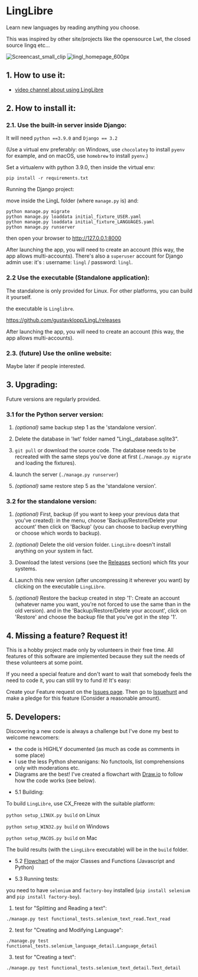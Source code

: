 # LingLibre
Learn new languages by reading anything you choose.

This was inspired by other site/projects like the opensource Lwt, the closed source lingq etc...

![Screencast_small_clip](https://user-images.githubusercontent.com/6438275/121800774-05a50a80-cc34-11eb-825a-37145f2e4461.gif)
![lingl_homepage_600px](https://user-images.githubusercontent.com/6438275/116420494-4d1b3700-a83e-11eb-9570-ef473cba9777.png)


## 1. How to use it:

- [video channel about using LingLibre](https://tube.tchncs.de/video-channels/linglibre/videos)

## 2. How to install it:

### 2.1. Use the built-in server inside Django:

It will need `python ==3.9.0` and `Django == 3.2`

(Use a virtual env preferably: on Windows, use `chocolatey` to install `pyenv` for example, and on macOS, use `homebrew` to install `pyenv`.)

Set a virtualenv with python 3.9.0, then inside the virtual env:

`pip install -r requirements.txt`

Running the Django project:

move inside the LingL folder (where `manage.py` is) and:
	
```
python manage.py migrate
python manage.py loaddata initial_fixture_USER.yaml
python manage.py loaddata initial_fixture_LANGUAGES.yaml
python manage.py runserver
```
then open your browser to <http://127.0.0.1:8000>

After launching the app, you will need to create an account (this way, the app allows multi-accounts).
There's also a `superuser` account for Django admin use: it's : username: `lingl` / password: `lingl`.

### 2.2 Use the executable (Standalone application):

The standalone is only provided for Linux. For other platforms, you can build it yourself.

the executable is `Linglibre`.

<https://github.com/gustavklopp/LingL/releases>

After launching the app, you will need to create an account (this way, the app allows multi-accounts).

### 2.3. (future) Use the online website:
Maybe later if people interested.

## 3. Upgrading:

Future versions are regularly provided. 

### 3.1 for the Python server version:
   
   1. *(optional)* same backup step 1 as the 'standalone version'.

   2. Delete the database in 'lwt' folder named "LingL_database.sqlite3".

   3. `git pull` or download the source code. The database needs to be recreated with the same steps you've done at first (`./manage.py migrate` and loading the fixtures).
   
   4. launch the server (`./manage.py runserver`)

   5. *(optional)* same restore step 5 as the 'standalone version'.

### 3.2 for the standalone version:


   1. *(optional)* First, backup (if you want to keep your previous data that you've created): in the menu, choose 'Backup/Restore/Delete your account' then click on 'Backup' (you can choose to backup everything or choose which words to backup). 

   2. *(optional)* Delete the old version folder. `LingLibre` doesn't install anything on your system in fact.

   3. Download the latest versions (see the [Releases](https://github.com/gustavklopp/LingL/releases) section) which fits your systems.

   4. Launch this new version (after uncompressing it wherever you want) by clicking on the executable `LingLibre`.

   5. *(optional)* Restore the backup created in step '1': Create an account (whatever name you want, you're not forced to use the same than in the old version). and in the 'Backup/Restore/Delete your account', click on 'Restore' and choose the backup file that you've got in the step '1'.

## 4. Missing a feature? Request it!

This is a hobby project made only by volunteers in their free time. All features of this software are implemented because they 
suit the needs of these volunteers at some point.
 
If you need a special feature and don't want to wait that somebody feels the need to code it, you can still try to fund it! It's easy: 

Create your Feature request on the [Issues page](https://github.com/gustavklopp/LingL/issues). Then go to [Issuehunt](https://issuehunt.io/r/gustavklopp/LingL/issues) and make a pledge for this feature (Consider a reasonable amount).


## 5. Developers:

Discovering a new code is always a challenge but I've done my best to welcome newcomers:
- the code is HIGHLY documented (as much as code as comments in some place)
- I use the less Python shenanigans: No functools, list comprehensions only with moderations etc.
- Diagrams are the best! I've created a flowchart with [Draw.io](https://github.com/jgraph/drawio) to follow how the code works (see below). 


* 5.1 Building:

To build `LingLibre`, use CX_Freeze with the suitable platform:

`python setup_LINUX.py build` on Linux

`python setup_WIN32.py build` on Windows

`python setup_MACOS.py build` on Mac

The build results (with the `LingLibre` executable) will be in the `build` folder.

* 5.2 [Flowchart](https://viewer.diagrams.net/?highlight=0000ff&edit=_blank&layers=1&nav=1&title=AAA_LingLibre.drawio#R7V1Zd5vIEv41Ps48mCN2eExsj2dunGXiTJZ50UECSSRIKIAsO7%2F%2BNojG0F1AS6KhozhnJpEQIFRfVXXtfaZeLh9uIme9eBO6XnCmjNyHM%2FXqTEF%2FTB39kx55zI9o8mh3ZB757u6Y%2FHTgzv%2Fp5QfxaRvf9eLKiUkYBom%2Frh6chquVN00qx5woCrfV02ZhUP3WtTP3qAN3Uyegj3723WSRH5UN%2B%2BmDvzx%2FvsBfbeja7pOlg8%2FOf0q8cNxwWzqkXp%2Bpl1EYJrtXy4dLL0jJhwmzu%2B7Pmk%2BLJ4u8VcJywVJ99f7zF2%2B8uImNT8vo76uf98aFbOxuc%2B8Em%2FwnO9%2Bch%2FFm7TqJJ32L82dPHjFF4q2%2FDJwVevdq5gfBZRiEUfaJ6jqeNZui43EShd%2B90ifG1PImM%2FQJ%2Fcz5z7j3osR7KB3Kf8ONFy69JHpEp%2BSfmnpOz4Kl8vfbJ3x0Oz%2B2KEGj4xOdnCfmxb2fqIZe5ISDiXi50by%2Ft9ZP%2Bf7Oezf6cf%2Fthx1daDpFpSjcrFwvvWiEfnYYJYtwHq6c4DYM1%2BigjA5%2B85LkMed4Z5OE6NAiWQb5p4hA0eOX%2FPrszdf0jaTjt1cP5Q%2BvHvN3ceJEycuU89GBVZjhlB37009%2FVHYOjUIjb8ThJpp6DScquWA60dxLGuiUn%2Be5FZmjkY68wEn8%2B6oIHoNa01PDnD9GNEs28Ys%2FWpDdLvzEu1s7GX22SAlWUexCQprllllutKrYGLTUyAogNQYvoZEp8p8q5WWC9LKqSDob9XWdE%2FVp5s%2Bpn%2FhJ4J0w8ZURI%2BNzI70qzmLhPfjJl92ZVv42vVCWRpqSv3%2B6Mn1TvvC9F%2FmIIl408Koid72q5Je%2BD330Q54YaURIsUJoxt0Pyq8ieKR4DCa2ufr%2B8HWhzL%2Fc%2B%2F976Xx6bf75ea5cKDbFN%2BlPvsvfPnHN9dPRV9NNdJ8xVsol3bGZvB%2BbHcEZMCmENzjAx1ZHzwjuiyAf4Ub2sfNYOmGdCm1cL%2FsKIfvqiHC1iPNV%2BbjzZWNEcNvuiTtVKKosDjvuuW71wY7wiapYGkURFkJTXAw1sTCk7UFRMBQXQl0sCLVnCPeG0BALQjqE9wxhG4SmWBAazxDuDaE1FIQ3szfL%2B%2Fc3%2F7z9or9%2Bvbnbrt%2BYf2N%2F7RlBEEGQZJ07SEfJIH5sOq6I%2FnLG4Wy8DcfTEP3lrNxx7C9PKc5rWhLOd2K%2FD8hNKVoR%2Fe06zt7osgCh3shZxSlXhKsTQkE1SN%2BbhmDEKd7b6G%2FQAETh0ln5P08dARkIufcMgV4HgR9Pw%2BU6JfQ2jNxTBsEcHAS61ABn%2FBbhdvyb4ACVK%2FSMg1mHwzQ80SXBJJYEa3AMrHoMTnVVIEDQ9B5BaDKdIQxSJYR%2BV3LC9C9yDn3QH%2F4NtBB89x4noRO5aEWIkukm6bwALSuFyr0%2FZBl3UpF2QZIWoKxsWQBpFTKH3F1xE%2B1KC588zNmhtTAA14GWXGPwvM6DxHDyzibLe3QC1N2DdlEY0ESOkhS9j7w49ldzdPTcOU%2BvX6X0QvpsHHmO26lKm1lTbwrK3MTSUx2%2FN%2F571PaMqLwsLXhgbQ8vsaP9jPEyvPfGq5T2Ylu2%2B1OfKmvrkfpgsYBJ0bYcPsyLYTsMET5pvq8Vxde5GgR%2FrU6rQfC8wRItTU9dkpAzxQjQ879y%2FXv0cp6%2BvAnRKSGhtP7MXqOb5%2BejI6VLKOjTs6vA1WuoOp3mBP58hY5NEWRpndurVDr8qRO8zD9Y%2Bq6bRaEhsa1yGjc5tCjrg9Ww4yWHtKN%2Fpmgv3HC6WaIf%2F4eU4vn4YrZZTTMfxzsdnWga1QCwDJVZmwAW3MqsVbvRPHCReXCZCluUvrsqvTOcZUrn1SReZxQbnc8bP705YUOjMCyw7zr0SqfRQX1AjU4Df%2Foda9LU%2BgAQetaqNe0SFoN1I%2FeJuU4b%2BgDmmXDT8gmCe62cWcaZDd0mZRmme9CXPjNXu%2Bkst%2BsTaMXmtkroHMIFLJ1oJVtaVY2yNX0xkka62mJSZ%2B8O7UNgtrNFizcoumQbVeXEL%2BQAk4ROaXajikbAbcg7PKsmvjGVNs0E9dZ2oZg%2B%2FfPp9pv%2B7s3Hl68%2B%2F%2BeYH4378SUQ3AJglSQpWXipYTNNInTLquHjrEL0aVSYQM94l%2FE21AHtHDA3JtcENFMnQ85dkHMFv1DxC63iyejnJ%2BN8yIbVbi2YQElRFwh99t%2Fbf81My1Hm7vLDh2n05u71Be1S1jkfOOTZlcwVHnydz%2F9LyJyuEDJnM9p%2FXaSLYH%2BSrmDvMk6qDBooxc5y2YBr4mtR5hPQ%2FVldYqIiI24PUCrW%2FDRw4tifEgZ9JrELZ51%2B9SzwHvKzS13GOz7AXcZnjR3GbKa9TPMAazMxzFR8jPj6hsMjTPPJu40%2Bv3m3nHxVl9vx9EO8cG%2BBxn7Iu0fc8hKdVZm4gM%2BbRPi0%2FHh2avWcVkt7G6a2dXbl7iV1c8ZFIQXi1pl4QZWR2fU8Mh38n84ku1%2FKQznp0c31V2f6Fbu%2BqS0MKKYP5d9yVp7vA%2Bn%2FkWRqWjVQjHE70jfUTAk3Iz3i75Lt6h%2BjetNwNos9LolphetYnGOTb6yag9X7V8RaPOgcDJKT5SyMltL6kcKloaZG9yxXg2wxS5mohtFE2z28ECKXbAElNEUxfdkiKqqYug%2BJNc9b6Cqb3OG8Jox5O0uzpo71wdqD4Lxic8c6hwS%2FJpsVLSONNLNF04CGi9Ao4%2BCNIKpLZioRwNqM2bs8KqV8iBJs1svMqtGuGgpAGT%2Fo%2FJvc9CJdtQnAE3tONF2M1yHyE5BVFPtLP3CivcIBvypg5MApqAEJSharvBDD8n0IYpdEV8ZJI0eEQhVTlgyDtpzLQKpQlMaS8FCHzrGkhS%2BLs43TwPfuVRLO54GQkzsVcnKnBc3BA0kqc1NndCwTJqgIhZuNHHEol9smNIxQ55TkgYc8NQ%2FGEq9wE%2FAdmwrhWi2wwQKPMBx0AiabjFpkT0VULhdkewvQXqSOoCwJNw9SpmNxGR0L1eK5wnU9NjMEu46pGq1QFSSvNDKcAqBngwymTg7zBRuBaVVEss2oidTBZrrAzga9MgyXlxIaOE2wNYS2q3a6L9d7J6bv6lrABlN4Kt3kndHf9afJ1puk2xacEPmJ5QaskIDIz29HAJr9EenjdeA81sVEThMKFRq3zQsKsJxIpyXB%2F74Kt04QnBDZdYLsYN8JpxohkOwtsXp4lleHLcrSaFRd3CVb0VoWeFyogCsTvpaMhNpChcr8McaqBWaboJGj24cnd24TwFnnYg5tYe4TIwO6G40O%2F87mEaqdxw%2BO7n9ntf5YjT%2FsaYpi%2FNHl4fmmTePAX30XMXygEjWWNji5DVi3LG42BJAHyyIwmJRpRc54s%2Fq%2BFWJKTDMjHFp%2BPnjgQKath2nkZdPzfiMYwKLwXnFQ6FgaLQxbdKOTxqHIGw6HA63af0N5UKCC7X5xgOq7SHnw56sw8gT2Lo%2FFARrk1jMObOvDySMBTXPrOeJFVznQEhF4TrTyV%2FPTBUJnjX3xA4JOH0IicfpQGNAcuH6tV4uibZ9BmMIVFsZPFiu7VewMPEzcQhEAELGyVkDL1e8tL4PtswPDc8hWSScMD3aKRYHnkD10ThmewTYagx%2Fn2RgAXWhR4GnuN%2Fr94BHLVjtoq8UThge726LA82wagE64KPDU5LKyamIB%2B1EviggvDquwZqL4zf9T6ZAv0MZDFHiJ2a%2FTzCOHdjLomiTTLTrgIBVNlgzzeJzgyheFBadyDdLvBJLMOuuwI4jg8rzmwAv31UJSRkp5xUiHHRpKy6LxNEZFKxcoydIo28iiYZQKekPWJB1StcS6RqnMi1TnJh5cn0Ru306NS%2BRcn6TRtuNgpkdR4yaN5Gqdm2o1s9GRE4C64y%2BoJr6nYT7HNTPQuUI8iGflbdHf7z5kD%2Bsn9LSc9nk61CZq9CkfPt6Ceq%2F3%2BTqNUtLFfB1DwwYwzhTv3h1d6GhLtlq5sSIpPAbqwBSiIziDFTUeoQ2OWFlYK19VsWI7es8FqsSa0JroYRrVXJgfRtX6kPe3Ppg4oGnG8q%2BWWNI59B%2FuB9oek%2FeCSXZLrPEHiXPgCdPC1LibRECgsCl7Grlt0IV3t9c312%2BvKMYqxU5q6b9HJEQna64A%2Fw2cgkESqLt5JkyBkG%2FOvRNPI3%2BdMDrY4o%2BfbWaMg4t7oRatXqfPqkzj5P%2F6%2BOa2OyhdY2LoBg3lbDZTepjefSyUDdOgQOh4Deui%2BxwB5P6Ns%2FHrfkpIJ9vz6WSmsPMRSdYYWRcSufmsLv67uBpfhMvFDyMZP2z%2Be8RDL3uOjx1irNQ18xf2MLNp0ghlq2HKGpMYzC6FIyR0rPr9IwJudYgoFrHkuujzryiKYOtLr6sjmE8gbT4o6LZya%2Fxz%2BnAJ1j0J28rIJbpBQ6XwsSPNcxI1iy3CS9%2Bn7Ua8zXx6Y7eX35yHjEA%2FNl6cgIpZjABewagdBPAwj3c7HrvoFMa3xfqPf%2BzOoIO%2FqUoVMfkt6%2BTed%2FgebTuKcvT5mAzNrKbA9RLH%2F9XyqgV7sE9TPMxk5JlWxd6IoHP8DpvfxDzrLw%2FOt49bFis0adAjRV%2B67m57WAf9%2FzZLTWXmX5eic9COSgeoMiJsJ9OarOc9yunuqPEm8QM%2F8b14fO9721jINcEiCTn8mmBChjE913iNaPsRse8vtiKYe2Mk4oowbOKri7zXESsCax0MZuTeNh2q8X0sslbLUggO2N2yU8PYbO4a4WA0IFz2sBrA4ii%2BjGOyJr8EMyVMOo5%2F7aKFrbAlflUrwiQFA1CtvKwIcFtUOgLEQ2aYOLhp29b%2BB1%2FDmk3Fm1bgHCYZrOsuqgNvaUrJxSJM2W%2FXDy%2FiPCxyi0odSBIq0LawchfN7CARga0PqmMFEj8RY05%2FIw8cGog2wTn9vMYJwD%2BB5zTm3obqKbRuauK3%2FtdWmPa0s5MP5c93dRNQicga4TRawLweDfJJ1C72%2B4DpSAfYMzrGm8nST4SZS93MA3tYLhIxiR%2FYcEUrtmHpRYsAlUyiz0buCA1NlUxiTi%2FriBhu45FxmEGEnRH2JHzroFysRFpVPXMysx9dj5%2B7JCG5esLa%2Fi7brGsSPpyQdJC7b7HOnOQmGngA1GBdYnsJz1P1jMlePsNkRcHEAVy8xgVXENmSeW5K3F8PRYF2CeoS8p2jrdJo97l%2FOlSnYUi6aeuWZdi6ro3MivIwyaQDc%2F3HyCRDPcpIslSt2ATQqt6Yd%2BSAqdYZOHS%2B8rap%2BZSuFudnyiXzzu34ULx2VqVjaAmwD32Fv7h8y%2FNpHM12NShbxJAJWm1WQj5nuBbysbIuQCGfDNnu4j5c5LnezF9543AVPI6ThR9nLp%2BQz1pu5kT0HAd%2BnJw3P2VLZnOQWrHGZbiLWjFT06peVUfVYrJlFwMlsFFqSAqRK%2B2kZAykEe523Mv%2BrDT2czNG26qrYfOkZSeVbs0T8ERF4WKe7J1p1UfVhAQOjNWZJbYOB9K6ysyCxDpoSkbH%2FFc4NbaulngpHZghm43cBPWd1hnqZifRZvd%2Fl%2FHiv6uP92rg%2FvtWvva%2BxFoxUrS9kbEnw5nQlRYZ56uxlPdlcRs7iEUdvd7M4vKITLLufYWWe%2Bx8peKQKZfctLKmV1hZxmLBFCiwKJlqVtC1InVQfzcoLkCDf5%2BKHLABquJiMjYWdMVtOp32wTHAMfLwxmE0TgeGSBl3kHxZn%2F8puhzr%2ByJrMdwn%2B0AUkoNZZBOI6RXj17rfDpDOPtxlsdUzPIVlNztl9AJRJDVGdzZ4frzbaOtB1SvNbMKOjUJmhgBoVBPKDPHbM5BO8e88EvRdqzBJFtnLeI1utaspehFncfD04C5hdPowQVvL9o2TPvCg55K9dlhaidWvgKZQ%2FApBbjxuBBy3KeRScaESG8daQGs72ECodVFfDqsjmorZ9tXoUNogO5pskiR7cf43%2Buv123ef0T8vb2%2FPRdU%2Bxr6oEJiw7vHDby%2FfQWZk07MSgVLzblzII%2Fd77VoJHeT5qYRXZuZcVOfGkef34sUZh8Q2OuYkcLfhlhQe10lMx3FfTx5ZseEqVkoyoW1qMnJ7szERcjPz6Xu1bEycr5nN0QtyoNTe5xuV5%2BEkJnT%2Fzulky3lFoyGJaZwUzX1%2FboJ1TMOWbFtHnnf%2BX%2FWGrLnyC5lw701LkWT9KVVuMwlmZ7xKp0u4NZZxXO2x1dnKPfpgG2TAzz2Ibca1fLwxSNGKD3Zghs41mURFi2E222PUBTKegcN1qcFNkM9LzR7MCFW4wvM0O%2B9mqMtsklkcGZc877u82CoV%2B5L5Dd2EyUtXgJ4KT7aMVTt0aO9xXGrwUZksXErGLJi5lJqmaei8ePSz%2F97%2Ba2ZajjJ3lx8%2BTKM3d6%2BhpizO%2FdOqqpZZt8gb7ttEzcRQ4G9mbawfrD0aRopvq8XIIlFR7DZYDglBHKOIut1oBPcYiFOVTFhO%2BqFlyCZZpUH2w%2FFWKjlln7eqaJTk560qzmrqOOguS9ylnXZbitisalBD74ABOio%2BVmlW7SLf0VQNU0PFsesFwjSsNnIBOwik%2FqQQ4NbxDlfv0Z14FQRwLc7pIEBEsZm78PhBQA%2FPoIQg9lfzwDstUSCAAPfN6xcIgQI0tfq%2BtcAQ2jysUfT7dx4an5sWg52pVa5MMJxlytarSbzOaIV%2BifFjE6Z21fXOZMvfdSorPc1iGpHrtAZtgsCrLAFmlR57SnmWqgNdFE1mCW9vyjZIpFVuXlAjQY6UObRCIXf3xKSu18kVMDoc9tTqfz1SgBLDRjtIkPUIP3dHspGNB9yZcWe4BPu05MUeXF645selrBK0En4cqS1SU9pS0K5sadxr%2FLHbDQplYIfCJoeA9yJqUPkJxs2PgZEL5Hos20WGrvsVOfni%2FYiX39%2B%2Bkqf34aX7ejy%2F%2BjTQvkQ1i0LrtppguV%2BpDfZrmb2HmtjBJzR%2BdEesrbVUKZAXYIet4YKjzsc7w9RWQ1FVE3uen28Se2CRBXobhely%2BXQ6WgoXb0I3jZdf%2Fx8%3D) of the major Classes and Functions (Javascript and Python) 


* 5.3 Running tests:

you need to have `selenium` and `factory-boy` installed (`pip install selenium` and `pip install factory-boy`).
  1. test for "Splitting and Reading a text":

```
./manage.py test functional_tests.selenium_text_read.Text_read
```
  2. test for "Creating and Modifying Language":

```
./manage.py test functional_tests.selenium_language_detail.Language_detail
```
  3. test for "Creating a text":

```
./manage.py test functional_tests.selenium_text_detail.Text_detail
```

